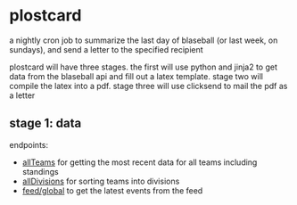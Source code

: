 # plostcard
a nightly cron job to summarize the last day of blaseball (or last week, on sundays), and send a letter to the specified recipient

plostcard will have three stages. the first will use python and jinja2 to get data from the blaseball api and fill out a latex template. stage two will compile the latex into a pdf. stage three will use clicksend to mail the pdf as a letter

## stage 1: data
endpoints:
 - [allTeams](https://www.blaseball.com/database/allTeams) for getting the most recent data for all teams including standings
 - [allDivisions](https://www.blaseball.com/database/allDivisions) for sorting teams into divisions
 - [feed/global](https://www.blaseball.com/database/feed/global?&limit=20&sort=3) to get the latest events from the feed

